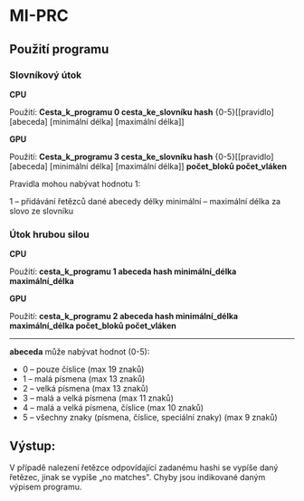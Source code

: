 # MI-PRC

## Použití programu

### Slovníkový útok

**CPU**

Použití: **Cesta\_k\_programu 0 cesta\_ke\_slovníku hash** {0-5}[[pravidlo] [abeceda] [minimální délka] [maximální délka]]

**GPU**

Použití: **Cesta\_k\_programu 3 cesta\_ke\_slovníku hash** {0-5}[[pravidlo] [abeceda] [minimální délka] [maximální délka]] **počet\_bloků počet\_vláken**

Pravidla mohou nabývat hodnotu 1:

1 – přidávání řetězců dané abecedy délky minimální – maximální délka za slovo ze slovníku

### Útok hrubou silou

**CPU**

Použití:
  **cesta\_k\_programu 1 abeceda hash minimální\_délka maximální\_délka**

**GPU**

Použití: **cesta\_k\_programu 2 abeceda hash minimální\_délka maximální\_délka počet\_bloků počet\_vláken**

---
**abeceda** může nabývat hodnot (0-5):
- 0 – pouze číslice (max 19 znaků)
- 1 – malá písmena (max 13 znaků)
- 2 – velká písmena (max 13 znaků)
- 3 – malá a velká písmena (max 11 znaků)
- 4 – malá a velká písmena, číslice (max 10 znaků)
- 5 – všechny znaky (písmena, číslice, speciální znaky) (max 9 znaků)

## Výstup:
V případě nalezení řetězce odpovídající zadanému hashi se vypíše daný řetězec, jinak se vypíše „no matches&quot;. Chyby jsou indikované daným výpisem programu.
